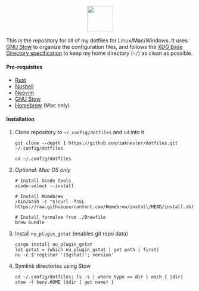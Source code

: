 <p align="center">
  <img height="70px" src="https://user-images.githubusercontent.com/7189795/222496059-5d1dfedb-3a0d-45d1-9b20-b364ab1ba7a5.svg" />
</p>

This is the repository for all of my dotfiles for Linux/Mac/Windows. It uses [GNU Stow](https://www.gnu.org/software/stow) to organize the configuration files, and follows the [XDG Base Directory specification](https://wiki.archlinux.org/index.php/XDG_Base_Directory) to keep my home directory (`~/`) as clean as possible.

#### Pre-requisites

- [Rust](https://rustup.rs)
- [Nushell](https://github.com/nushell/nushell?tab=readme-ov-file#installation)
- [Neovim](https://github.com/neovim/neovim)
- [GNU Stow](https://www.gnu.org/software/stow)
- [Homebrew](https://brew.sh) (Mac only)

#### Installation

1. Clone repository to `~/.config/dotfiles` and `cd` into it

    ```nushell
    git clone --depth 1 https://github.com/zaknesler/dotfiles.git ~/.config/dotfiles

    cd ~/.config/dotfiles
    ```

1. *Optional: Mac OS only*

    ```nushell
    # Install Xcode tools
    xcode-select --install

    # Install Homebrew
    /bin/bash -c "$(curl -fsSL https://raw.githubusercontent.com/Homebrew/install/HEAD/install.sh)"

    # Install formulae from ./Brewfile
    brew bundle
    ```

1. Install `nu_plugin_gstat` (enables git repo data)

    ```nushell
    cargo install nu_plugin_gstat
    let gstat = (which nu_plugin_gstat | get path | first)
    nu -c $'register '($gstat)'; version'
    ```

1. Symlink directories using Stow

    ```nushell
    cd ~/.config/dotfiles; ls -s | where type == dir | each { |dir| stow -t $env.HOME ($dir | get name) }
    ```
